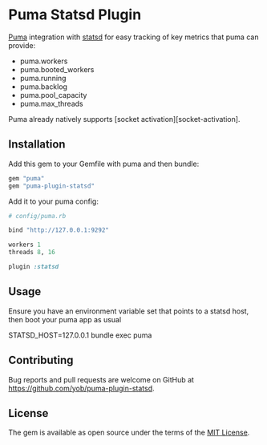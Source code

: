 # Puma Statsd Plugin

[Puma][puma] integration with [statsd](statsd) for easy tracking of key metrics
that puma can provide:

* puma.workers
* puma.booted_workers
* puma.running
* puma.backlog
* puma.pool_capacity
* puma.max_threads

Puma already natively supports [socket activation][socket-activation].

  [puma]: https://github.com/puma/puma
  [statsd]: https://github.com/etsy/statsd

## Installation

Add this gem to your Gemfile with puma and then bundle:

```ruby
gem "puma"
gem "puma-plugin-statsd"
```

Add it to your puma config:

```ruby
# config/puma.rb

bind "http://127.0.0.1:9292"

workers 1
threads 8, 16

plugin :statsd
```

## Usage

Ensure you have an environment variable set that points to a statsd host, then boot your puma app as usual

STATSD_HOST=127.0.0.1 bundle exec puma

## Contributing

Bug reports and pull requests are welcome on GitHub at
https://github.com/yob/puma-plugin-statsd.

## License

The gem is available as open source under the terms of the [MIT License][license].

  [license]: http://opensource.org/licenses/MIT
